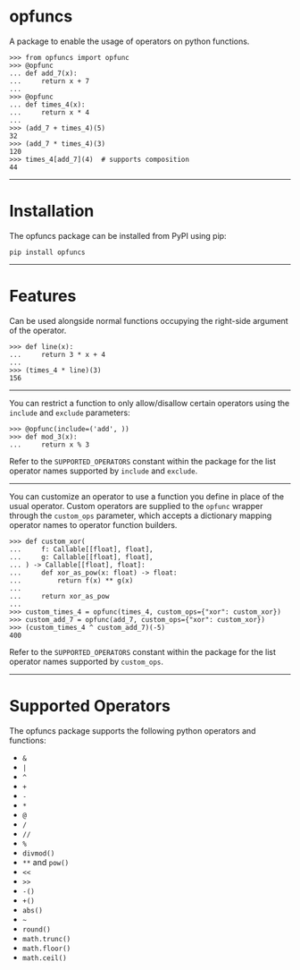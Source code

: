 # opfuncs
A package to enable the usage of operators on python functions.

```pycon
>>> from opfuncs import opfunc
>>> @opfunc
... def add_7(x):
...     return x + 7
...
>>> @opfunc
... def times_4(x):
...     return x * 4
...
>>> (add_7 + times_4)(5)
32
>>> (add_7 * times_4)(3)
120
>>> times_4[add_7](4)  # supports composition
44
```

---

# Installation
The opfuncs package can be installed from PyPI using pip:

```
pip install opfuncs
```

---

# Features
Can be used alongside normal functions occupying the right-side argument of the operator.
```pycon
>>> def line(x):
...     return 3 * x + 4
...
>>> (times_4 * line)(3)
156
```

---

You can restrict a function to only allow/disallow certain operators using the
`include` and `exclude` parameters:
```pycon
>>> @opfunc(include=('add', ))
>>> def mod_3(x):
...     return x % 3
```
Refer to the `SUPPORTED_OPERATORS` constant within the package for the list operator names supported by `include` and `exclude`.

---

You can customize an operator to use a function you define in place of the usual operator. Custom operators are supplied to the `opfunc` wrapper through the `custom_ops` parameter, which accepts a dictionary mapping operator names to operator function builders.
```pycon
>>> def custom_xor(
...     f: Callable[[float], float],
...     g: Callable[[float], float],
... ) -> Callable[[float], float]:
...     def xor_as_pow(x: float) -> float:
...         return f(x) ** g(x)
...
...     return xor_as_pow
...
>>> custom_times_4 = opfunc(times_4, custom_ops={"xor": custom_xor})
>>> custom_add_7 = opfunc(add_7, custom_ops={"xor": custom_xor})
>>> (custom_times_4 ^ custom_add_7)(-5)
400
```
Refer to the `SUPPORTED_OPERATORS` constant within the package for the list operator names supported by `custom_ops`.

---

# Supported Operators
The opfuncs package supports the following python operators and functions:
- `&`
- `|`
- `^`
- `+`
- `-`
- `*`
- `@`
- `/`
- `//`
- `%`
- `divmod()`
- `**` and `pow()`
- `<<`
- `>>`
- `-()`
- `+()`
- `abs()`
- `~`
- `round()`
- `math.trunc()`
- `math.floor()`
- `math.ceil()`
